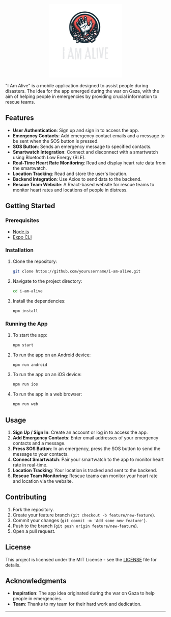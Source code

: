 
<p align="center">
  <img src="https://github.com/razannael/GRADUATION_PROJECT_I_AM_ALIVE_APP/blob/main/assets/i-am-alive.png" alt="I Am Alive" width="230"/>
</p>

"I Am Alive" is a mobile application designed to assist people during disasters. The idea for the app emerged during the war on Gaza, with the aim of helping people in emergencies by providing crucial information to rescue teams.

## Features

- **User Authentication**: Sign up and sign in to access the app.
- **Emergency Contacts**: Add emergency contact emails and a message to be sent when the SOS button is pressed.
- **SOS Button**: Sends an emergency message to specified contacts.
- **Smartwatch Integration**: Connect and disconnect with a smartwatch using Bluetooth Low Energy (BLE).
- **Real-Time Heart Rate Monitoring**: Read and display heart rate data from the smartwatch.
- **Location Tracking**: Read and store the user's location.
- **Backend Integration**: Use Axios to send data to the backend.
- **Rescue Team Website**: A React-based website for rescue teams to monitor heart rates and locations of people in distress.

## Getting Started

### Prerequisites

- [Node.js](https://nodejs.org/)
- [Expo CLI](https://expo.dev/tools)

### Installation

1. Clone the repository:

    ```sh
    git clone https://github.com/yourusername/i-am-alive.git
    ```

2. Navigate to the project directory:

    ```sh
    cd i-am-alive
    ```

3. Install the dependencies:

    ```sh
    npm install
    ```

### Running the App

1. To start the app:

    ```sh
    npm start
    ```

2. To run the app on an Android device:

    ```sh
    npm run android
    ```

3. To run the app on an iOS device:

    ```sh
    npm run ios
    ```

4. To run the app in a web browser:

    ```sh
    npm run web
    ```

## Usage

1. **Sign Up / Sign In**: Create an account or log in to access the app.
2. **Add Emergency Contacts**: Enter email addresses of your emergency contacts and a message.
3. **Press SOS Button**: In an emergency, press the SOS button to send the message to your contacts.
4. **Connect Smartwatch**: Pair your smartwatch to the app to monitor heart rate in real-time.
5. **Location Tracking**: Your location is tracked and sent to the backend.
6. **Rescue Team Monitoring**: Rescue teams can monitor your heart rate and location via the website.

## Contributing

1. Fork the repository.
2. Create your feature branch (`git checkout -b feature/new-feature`).
3. Commit your changes (`git commit -m 'Add some new feature'`).
4. Push to the branch (`git push origin feature/new-feature`).
5. Open a pull request.

## License

This project is licensed under the MIT License - see the [LICENSE](LICENSE) file for details.

## Acknowledgments

- **Inspiration**: The app idea originated during the war on Gaza to help people in emergencies.
- **Team**: Thanks to my team for their hard work and dedication.

---


